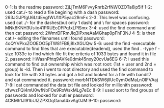 0-1: ls the readme
  password: ZjLjTmM6FvvyRnrb2rfNWOZOTa6ip5If
1-2: used cat./- to read a file begining with a dash
  password: 263JGJPfgU6LtdEvgfWU1XP5yac29mFx
2-3: This level was confusing. used cat ./- for the dashes(but only 1 dash) and \ for spaces
  password: MNk8KNH3Usiio41PRUEoDFPqfxLPlSmx
3-4: used the find command and then cat
  password: 2WmrDFRmJIq3IPxneAaMGhap0pFhF3NJ
4-5: ls then cat./- editing the filenames until found
  password: 4oQYVPkxZOOEOO5pTW81FB8j8lxXGUQw
5-6: used the find -executable command to find files that are executable(deadend), used the find . -type f -size 1033c to find which file fit the criteria of 1033 bytes and found it in file 2. 
  password: HWasnPhtq9AVKe0dmk45nxy20cvUa6EG
6-7: i used this command to find out ownership which was root root: (1st = user and 2nd = group) ls -ld. Then i went to root directory and used the find command to look for file with 33 bytes and got a list and looked for a file with bandit7 and cat commanded it.
  password: morbNTDkSW6jIlUc0ymOdMaLnOlFVAaj
7-8:I cat commanded the data.txt file and looked for millionith
  password: dfwvzFQi4mU0wfNbFOe9RoWskMLg7eEc
8-9: I used sort to find groups of passwords and looked for outlier
  password: 4CKMh1JI91bUIZZPXDqGanal4xvAg0JM
9-10:
  password:
  


